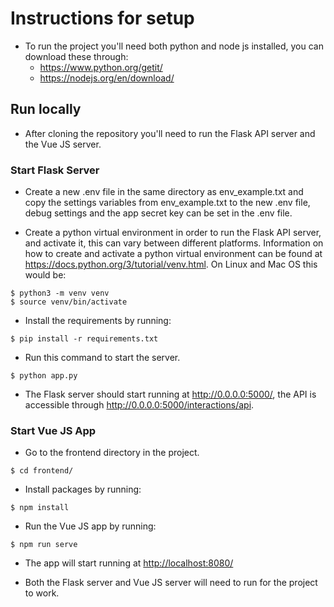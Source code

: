 # Instructions for setup

- To run the project you'll need both python and node js installed, you can download these through:
  - https://www.python.org/getit/ 
  - https://nodejs.org/en/download/

## Run locally

- After cloning the repository you'll need to run the Flask API server and the Vue JS server.

### Start Flask Server

- Create a new .env file in the same directory as env_example.txt and copy the settings variables from env_example.txt to the new .env file, debug settings and the app secret key can be set in the .env file.

- Create a python virtual environment in order to run the Flask API server, and activate it, this can vary between different platforms. Information on how to create and activate a python virtual environment can be found at <https://docs.python.org/3/tutorial/venv.html>. On Linux and Mac OS this would be:

```
$ python3 -m venv venv
$ source venv/bin/activate
```

- Install the requirements by running:

```
$ pip install -r requirements.txt
```

- Run this command to start the server.

```
$ python app.py
```

- The Flask server should start running at <http://0.0.0.0:5000/>, the API is accessible through <http://0.0.0.0:5000/interactions/api>.

### Start Vue JS App

- Go to the frontend directory in the project.

```
$ cd frontend/
```

- Install packages by running:

```
$ npm install
```

- Run the Vue JS app by running:

```
$ npm run serve
```

- The app will start running at <http://localhost:8080/>


- Both the Flask server and Vue JS server will need to run for the project to work.
